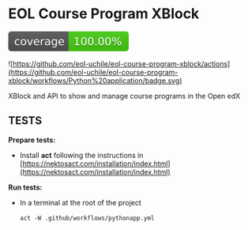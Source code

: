 # EOL Course Program XBlock

![Coverage Status](/coverage-badge.svg)

![https://github.com/eol-uchile/eol-course-program-xblock/actions](https://github.com/eol-uchile/eol-course-program-xblock/workflows/Python%20application/badge.svg)

XBlock and API to show and manage course programs in the Open edX

## TESTS
**Prepare tests:**

- Install **act** following the instructions in [https://nektosact.com/installation/index.html](https://nektosact.com/installation/index.html)

**Run tests:**
- In a terminal at the root of the project
    ```
    act -W .github/workflows/pythonapp.yml
    ```

